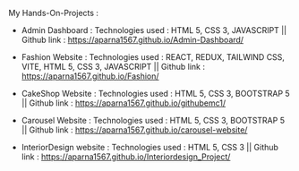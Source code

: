My Hands-On-Projects :

* Admin Dashboard          :  Technologies used : HTML 5, CSS 3, JAVASCRIPT  || Github link : https://aparna1567.github.io/Admin-Dashboard/ 
              
* Fashion Website          :  Technologies used : REACT, REDUX, TAILWIND CSS, VITE, HTML 5, CSS 3, JAVASCRIPT || Github link : https://aparna1567.github.io/Fashion/
                         
* CakeShop Website         :  Technologies used : HTML 5, CSS 3, BOOTSTRAP 5 ||  Github link : https://aparna1567.github.io/githubemc1/
                        
* Carousel Website         : Technologies used : HTML 5, CSS 3, BOOTSTRAP 5 ||  Github link : https://aparna1567.github.io/carousel-website/
                       
* InteriorDesign website   : Technologies used : HTML 5, CSS 3  ||  Github link  :  https://aparna1567.github.io/Interiordesign_Project/

                           

                           
